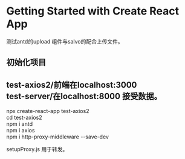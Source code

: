 # Getting Started with Create React App
测试antd的upload 组件与salvo的配合上传文件。

## 初始化项目
test-axios2/前端在localhost:3000  
test-server/在localhost:8000 接受数据。  
----
npx create-react-app test-axios2  
cd test-axios2  
npm i antd  
npm i axios  
npm i http-proxy-middleware --save-dev  

setupProxy.js 用于转发。
